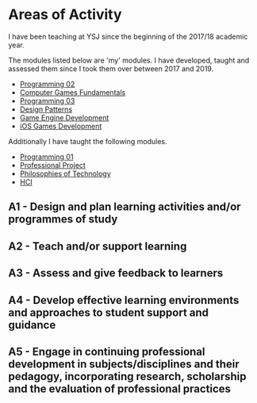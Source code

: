 # Areas of Activity

I have been teaching at YSJ since the beginning of the 2017/18 academic year.

The modules listed below are 'my' modules. I have developed, taught and assessed them since I took them over between 2017 and 2019.  

* [Programming 02](modules/2017-2022/Programming02.md)
* [Computer Games Fundamentals](modules/2017-2022/Level4/ComputerGamesFundamentals.md)
* [Programming 03](modules/2017-2022/Programming03.md)
* [Design Patterns](modules/2017-2022/DesignPatterns.md)
* [Game Engine Development](modules/2017-2022/GameEngineDevelopment.md)
* [iOS Games Development](modules/2017-2022/Level6/iOSGamesDevelopment.md)

Additionally I have taught the following modules.

* [Programming 01](modules/2017-2022/Level4/Programming01.md)
* [Professional Project](modules/2017-2022/Level5/ProfessionalProject.md)
* [Philosophies of Technology](modules/2017-2022/Level5/PhilosophiesofTech.md)
* [HCI](modules/2017-2022/Level6/HCI.md)

## A1 - Design and plan learning activities and/or programmes of study

## A2 - Teach and/or support learning

## A3 - Assess and give feedback to learners

## A4 - Develop effective learning environments and approaches to student support and guidance

## A5 - Engage in continuing professional development in subjects/disciplines and their pedagogy, incorporating research, scholarship and the evaluation of professional practices